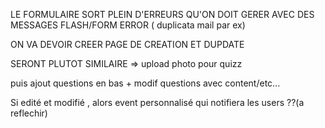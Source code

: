 


LE FORMULAIRE SORT PLEIN D'ERREURS QU'ON DOIT GERER AVEC DES MESSAGES FLASH/FORM ERROR ( duplicata mail par ex)

ON VA DEVOIR CREER PAGE DE CREATION ET DUPDATE

SERONT PLUTOT SIMILAIRE => upload photo pour quizz

puis ajout questions en bas + modif questions avec content/etc...

Si edité et modifié , alors event personnalisé qui notifiera les users ??(a reflechir)




